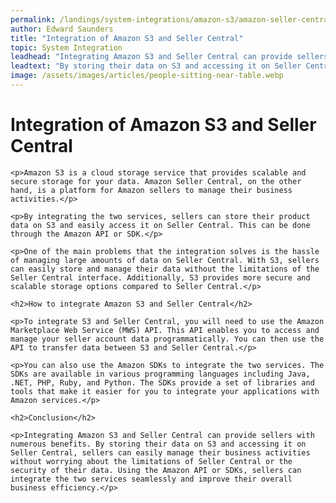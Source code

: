 ```yaml
---
permalink: /landings/system-integrations/amazon-s3/amazon-seller-central
author: Edward Saunders
title: "Integration of Amazon S3 and Seller Central"
topic: System Integration
leadhead: "Integrating Amazon S3 and Seller Central can provide sellers with numerous benefits"
leadtext: "By storing their data on S3 and accessing it on Seller Central, sellers can easily manage their business activities without worrying about the limitations of Seller Central or the security of their data. Using the Amazon API or SDKs, sellers can integrate the two services seamlessly and improve their overall business efficiency."
image: /assets/images/articles/people-sitting-near-table.webp
---
```

<div class="arttext">	<h1>Integration of Amazon S3 and Seller Central</h1>

	<p>Amazon S3 is a cloud storage service that provides scalable and secure storage for your data. Amazon Seller Central, on the other hand, is a platform for Amazon sellers to manage their business activities.</p>

	<p>By integrating the two services, sellers can store their product data on S3 and easily access it on Seller Central. This can be done through the Amazon API or SDK.</p>

	<p>One of the main problems that the integration solves is the hassle of managing large amounts of data on Seller Central. With S3, sellers can easily store and manage their data without the limitations of the Seller Central interface. Additionally, S3 provides more secure and scalable storage options compared to Seller Central.</p>

	<h2>How to integrate Amazon S3 and Seller Central</h2>

	<p>To integrate S3 and Seller Central, you will need to use the Amazon Marketplace Web Service (MWS) API. This API enables you to access and manage your seller account data programmatically. You can then use the API to transfer data between S3 and Seller Central.</p>
	
	<p>You can also use the Amazon SDKs to integrate the two services. The SDKs are available in various programming languages including Java, .NET, PHP, Ruby, and Python. The SDKs provide a set of libraries and tools that make it easier for you to integrate your applications with Amazon services.</p>

	<h2>Conclusion</h2>

	<p>Integrating Amazon S3 and Seller Central can provide sellers with numerous benefits. By storing their data on S3 and accessing it on Seller Central, sellers can easily manage their business activities without worrying about the limitations of Seller Central or the security of their data. Using the Amazon API or SDKs, sellers can integrate the two services seamlessly and improve their overall business efficiency.</p>

</div>